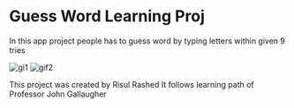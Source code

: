 # Guess Word Learning Proj
In this app project people has to guess word by typing letters within given 9 tries

![gi1](https://user-images.githubusercontent.com/108306204/194724170-5e8a4012-9477-4799-bbd9-9eb155fc1c76.gif)
![gif2](https://user-images.githubusercontent.com/108306204/194724174-08a832b0-f468-43c6-a136-eea755230452.gif)




This project was created by Risul Rashed
It follows learning path of Professor John Gallaugher
